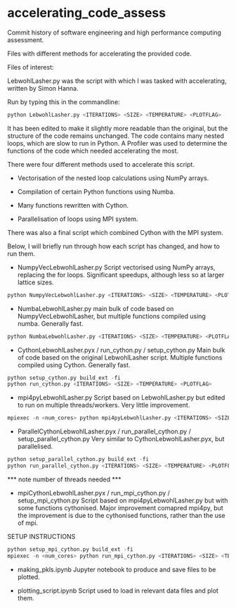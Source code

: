 # accelerating_code_assess
Commit history of software engineering and high performance computing assessment. 

Files with different methods for accelerating the provided code.


Files of interest:

LebwohlLasher.py was the script with which I was tasked with accelerating, written by Simon Hanna. 

Run by typing this in the commandline:

```python
python LebwohlLasher.py <ITERATIONS> <SIZE> <TEMPERATURE> <PLOTFLAG>
```

It has been edited to make it slightly more readable than the original, but the structure of the code remains unchanged.
The code contains many nested loops, which are slow to run in Python.
A Profiler was used to determine the functions of the code which needed accelerating the most.

There were four different methods used to accelerate this script.

- Vectorisation of the nested loop calculations using NumPy arrays.

- Compilation of certain Python functions using Numba.

- Many functions rewritten with Cython. 

- Parallelisation of loops using MPI system.

There was also a final script which combined Cython with the MPI system. 

Below, I will briefly run through how each script has changed, and how to run them. 

- NumpyVecLebwohlLasher.py
Script vectorised using NumPy arrays, replacing the for loops. Significant speedups, although less so at larger lattice sizes.

``` python
python NumpyVecLebwohlLasher.py <ITERATIONS> <SIZE> <TEMPERATURE> <PLOTFLAG>
```

- NumbaLebwohlLasher.py 
main bulk of code based on NumpyVecLebwohlLasher, but multiple functions compiled using numba. Generally fast.

```python
python NumbaLebwohlLasher.py <ITERATIONS> <SIZE> <TEMPERATURE> <PLOTFLAG>
```

- CythonLebwohlLasher.pyx / run_cython.py / setup_cython.py
Main bulk of code based on the original LebwohlLasher script. Multiple functions compiled using Cython. Generally fast.

```python
python setup_cython.py build_ext -fi
python run_cython.py <ITERATIONS> <SIZE> <TEMPERATURE> <PLOTFLAG> 
```

- mpi4pyLebwohlLasher.py
Script based on LebwohlLasher.py but edited to run on multiple threads/workers. Very little improvement.

```python
mpiexec -n <num_cores> python mpi4pyLebwohlLasher.py <ITERATIONS> <SIZE> <TEMPERATURE> <PLOTFLAG>
```

- ParallelCythonLebwohlLasher.pyx / run_parallel_cython.py / setup_parallel_cython.py
Very similar to CythonLebwohlLasher.pyx, but parallelised. 

```python
python setup_parallel_cython.py build_ext -fi
python run_parallel_cython.py <ITERATIONS> <SIZE> <TEMPERATURE> <PLOTFLAG> <THREADS>
```

*** note number of threads needed ***

- mpiCythonLebwohlLasher.pyx / run_mpi_cython.py / setup_mpi_cython.py
Script based on mpi4pyLebwohlLasher.py but with some functions cythonised. 
Major improvement comapred mpi4py, but the improvement is due to the cythonised functions, rather than the use of mpi.

SETUP INSTRUCTIONS

```python
python setup_mpi_cython.py build_ext -fi
mpiexec -n <num_cores> python run_mpi_cython.py <ITERATIONS> <SIZE> <TEMPERATURE> <PLOTFLAG>
```

- making_pkls.ipynb
Jupyter notebook to produce and save files to be plotted.

- plotting_script.ipynb
Script used to load in relevant data files and plot them.
